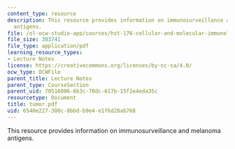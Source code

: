 ```yaml
---
content_type: resource
description: This resource provides information on immunosurveillance and melanoma
  antigens.
file: /ol-ocw-studio-app/courses/hst-176-cellular-and-molecular-immunology-fall-2005/6540e227380c8bbdb9e4e1f6d28ab768_tumor.pdf
file_size: 303741
file_type: application/pdf
learning_resource_types:
- Lecture Notes
license: https://creativecommons.org/licenses/by-nc-sa/4.0/
ocw_type: OCWFile
parent_title: Lecture Notes
parent_type: CourseSection
parent_uid: 70516006-6b3c-70dc-617b-15f2e4eda35c
resourcetype: Document
title: tumor.pdf
uid: 6540e227-380c-8bbd-b9e4-e1f6d28ab768
---
```

This resource provides information on immunosurveillance and melanoma antigens.